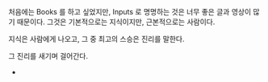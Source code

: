 처음에는 Books 를 하고 싶었지만, Inputs 로 명명하는 것은 너무 좋은 글과 영상이 많기 때문이다. 그것은 기본적으로는 지식이지만, 근본적으로는 사람이다.

지식은 사람에게 나오고, 그 중 최고의 스승은 진리를 말한다.

그 진리를 새기며 걸어간다.

- 